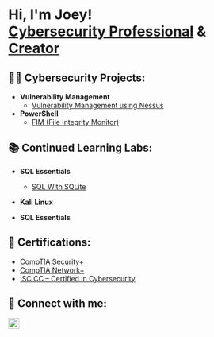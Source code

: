 <h1>Hi, I'm Joey! <br/><a href="https://www.linkedin.com/in/joeykh/">Cybersecurity Professional</a> & <a href="https://github.com/joeyktx">Creator</a>

<h2>👨‍💻 Cybersecurity Projects:</h2>

- <b>Vulnerability Management</b>
  - [Vulnerability Management using Nessus](https://github.com/joeykhtx/VulnerabilityManagementLab)
- <b>PowerShell</b>
  - [FIM (File Integrity Monitor)](https://github.com/joeykhtx/FIMLab)

<h2>📚 Continued Learning Labs:</h2>

- <b>SQL Essentials</b>
  - [SQL With SQLite](https://github.com/joeykhtx/VulnerabilityManagementLab)

- <b>Kali Linux</b>

- <b>SQL Essentials</b>

  
<h2>🧾 Certifications:</h2>

  - [CompTIA Security+](https://i.imgur.com/95XbqAz.png)
  - [CompTIA Network+](https://i.imgur.com/rvTwoPu.png)
  - [ISC CC – Certified in Cybersecurity](https://i.imgur.com/uP9OVvG.png)

<h2> 🤳 Connect with me:</h2>

[<img align="left" alt="joeykh | LinkedIn" width="22px" src="https://cdn.jsdelivr.net/npm/simple-icons@v3/icons/linkedin.svg" />][linkedin]

[linkedin]: https://linkedin.com/in/joeykh

<!--

Here are some ideas to get you started:

- 🔭 I’m currently working on ...
- 🌱 I’m currently learning ...
- 👯 I’m looking to collaborate on ...
- 🤔 I’m looking for help with ...
- 💬 Ask me about ...
- 📫 How to reach me: ...
- 😄 Pronouns: ...
- ⚡ Fun fact: ...
-->
